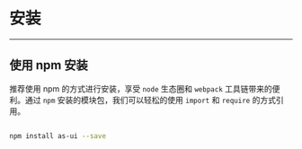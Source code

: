 # 安装
----

## 使用 npm 安装

推荐使用 npm 的方式进行安装，享受 `node` 生态圈和 `webpack` 工具链带来的便利。通过 `npm` 安装的模块包，我们可以轻松的使用 `import` 和 `require` 的方式引用。

```bash

npm install as-ui --save

```